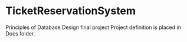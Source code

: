 # TicketReservationSystem
Principles of Database Design final project
Project definition is placed in Docs folder.
